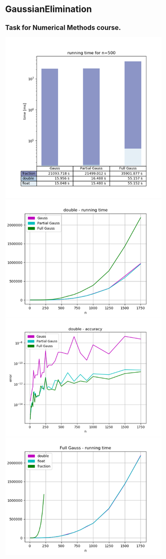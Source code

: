 # GaussianElimination
## Task for Numerical Methods course.
![n=500](./DataVisualization/img/n500.png)
![n=500](./DataVisualization/img/double_time.png)
![n=500](./DataVisualization/img/double_accuracy.png)
![n=500](./DataVisualization/img/fullgauss_time.png)
